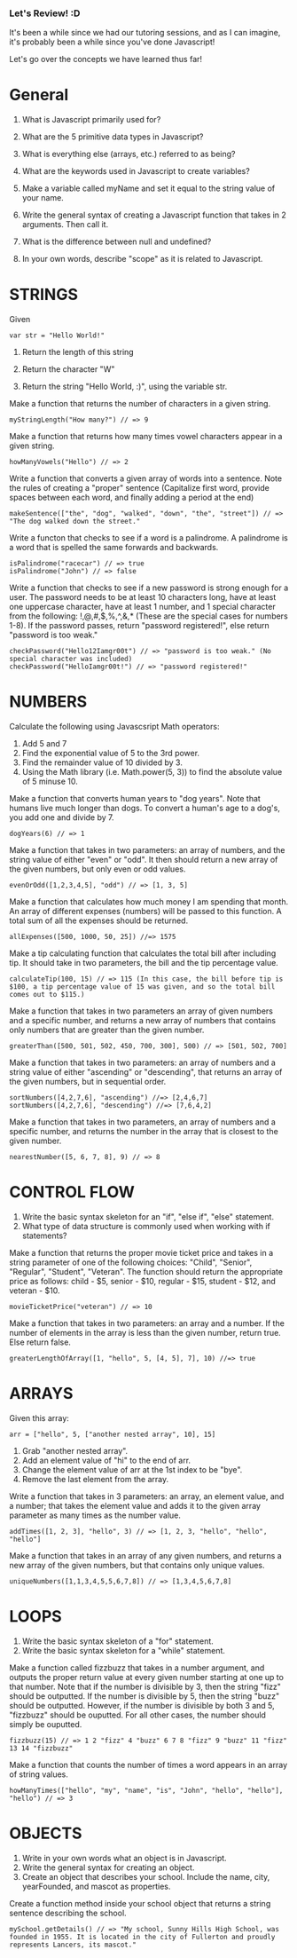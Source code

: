 ### Let's Review! :D

It's been a while since we had our tutoring sessions, and as I can imagine, it's probably been a while since you've done Javascript!

Let's go over the concepts we have learned thus far!

# General

1. What is Javascript primarily used for?

2. What are the 5 primitive data types in Javascript?

3. What is everything else (arrays, etc.) referred to as being?

4. What are the keywords used in Javascript to create variables?

5. Make a variable called myName and set it equal to the string value of your name.

6. Write the general syntax of creating a Javascript function that takes in 2 arguments.
Then call it.

7. What is the difference between null and undefined?

8. In your own words, describe "scope" as it is related to Javascript.


# STRINGS

Given
```
var str = "Hello World!"
```

1. Return the length of this string

2. Return the character "W"

3. Return the string "Hello World, :)", using the variable str.


Make a function that returns the number of characters in a given string.

```
myStringLength("How many?") // => 9
```

Make a function that returns how many times vowel characters appear in a given string.

```
howManyVowels("Hello") // => 2
```

Write a function that converts a given array of words into a sentence. Note the rules of creating a "proper" sentence (Capitalize first word, provide spaces between each word, and finally adding a period at the end)

```
makeSentence(["the", "dog", "walked", "down", "the", "street"]) // => "The dog walked down the street."
```

Write a functon that checks to see if a word is a palindrome. A palindrome is a word that is spelled the same forwards and backwards.
```
isPalindrome("racecar") // => true
isPalindrome("John") // => false
```

Write a function that checks to see if a new password is strong enough for a user. The password needs to be at least 10 characters long, have at least one uppercase character, have at least 1 number, and 1 special character from the following: !,@,#,$,%,^,&,* (These are the special cases for numbers 1-8). If the password passes, return "password registered!", else return "password is too weak."
```
checkPassword("Hello12Iamgr00t") // => "password is too weak." (No special character was included)
checkPassword("HelloIamgr00t!") // => "password registered!"
```

# NUMBERS
Calculate the following using Javascsript Math operators:
1. Add 5 and 7
2. Find the exponential value of 5 to the 3rd power.
3. Find the remainder value of 10 divided by 3.
4. Using the Math library (i.e. Math.power(5, 3)) to find the absolute value of 5 minuse 10.

Make a function that converts human years to "dog years". Note that humans live much longer than dogs. To convert a human's age to a dog's, you add one and divide by 7.

```
dogYears(6) // => 1
```
Make a function that takes in two parameters: an array of numbers, and the string value of either "even" or "odd". It then should return a new array of the given numbers, but only even or odd values.

```
evenOrOdd([1,2,3,4,5], "odd") // => [1, 3, 5]
```

Make a function that calculates how much money I am spending that month. An array of different expenses (numbers) will be passed to this function. A total sum of all the expenses should be returned.

```
allExpenses([500, 1000, 50, 25]) //=> 1575
```

Make a tip calculating function that calculates the total bill after including tip. It should take in two parameters, the bill and the tip percentage value.
```
calculateTip(100, 15) // => 115 (In this case, the bill before tip is $100, a tip percentage value of 15 was given, and so the total bill comes out to $115.)
```

Make a function that takes in two parameters an array of given numbers and a specific number, and returns a new array of numbers that contains only numbers that are greater than the given number.

```
greaterThan([500, 501, 502, 450, 700, 300], 500) // => [501, 502, 700]
```

Make a function that takes in two parameters: an array of numbers and a string value of either "ascending" or "descending", that returns an array of the given numbers, but in sequential order.

```
sortNumbers([4,2,7,6], "ascending") //=> [2,4,6,7]
sortNumbers([4,2,7,6], "descending") //=> [7,6,4,2]
```

Make a function that takes in two parameters, an array of numbers and a specific number, and returns the number in the array that is closest to the given number.

```
nearestNumber([5, 6, 7, 8], 9) // => 8
```

# CONTROL FLOW
1. Write the basic syntax skeleton for an "if", "else if", "else" statement.
2. What type of data structure is commonly used when working with if statements?

Make a function that returns the proper movie ticket price and takes in a string parameter of one of the following choices: "Child", "Senior", "Regular", "Student", "Veteran". The function should return the appropriate price as follows: child - $5, senior - $10, regular - $15, student - $12, and veteran - $10.

```
movieTicketPrice("veteran") // => 10
```

Make a function that takes in two parameters: an array and a number. If the number of elements in the array is less than the given number, return true. Else return false.

```
greaterLengthOfArray([1, "hello", 5, [4, 5], 7], 10) //=> true
```



# ARRAYS
Given this array:
```
arr = ["hello", 5, ["another nested array", 10], 15]
```

1. Grab "another nested array".
2. Add an element value of "hi" to the end of arr.
3. Change the element value of arr at the 1st index to be "bye".
4. Remove the last element from the array.

Write a function that takes in 3 parameters: an array, an element value, and a number; that takes the element value and adds it to the given array parameter as many times as the number value.

```
addTimes([1, 2, 3], "hello", 3) // => [1, 2, 3, "hello", "hello", "hello"]
```

Make a function that takes in an array of any given numbers, and returns a new array of the given numbers, but that contains only unique values.

```
uniqueNumbers([1,1,3,4,5,5,6,7,8]) // => [1,3,4,5,6,7,8]
```

# LOOPS

1. Write the basic syntax skeleton of a "for" statement.
2. Write the basic syntax skeleton for a "while" statement.

Make a function called fizzbuzz that takes in a number argument, and outputs the proper return value at every given number starting at one up to that number. Note that if the number is divisible by 3, then the string "fizz" should be outputted. If the number is divisible by 5, then the string "buzz" should be outputted. However, if the number is divisible by both 3 and 5, "fizzbuzz" should be ouputted. For all other cases, the number should simply be ouputted.

```
fizzbuzz(15) // => 1 2 "fizz" 4 "buzz" 6 7 8 "fizz" 9 "buzz" 11 "fizz" 13 14 "fizzbuzz"
```

Make a function that counts the number of times a word appears in an array of string values.

```
howManyTimes(["hello", "my", "name", "is", "John", "hello", "hello"], "hello") // => 3
```


# OBJECTS
1. Write in your own words what an object is in Javascript.
2. Write the general syntax for creating an object.
3. Create an object that describes your school. Include the name, city, yearFounded, and mascot as properties.

Create a function method inside your school object that returns a string sentence describing the school.
```
mySchool.getDetails() // => "My school, Sunny Hills High School, was founded in 1955. It is located in the city of Fullerton and proudly represents Lancers, its mascot."
```

